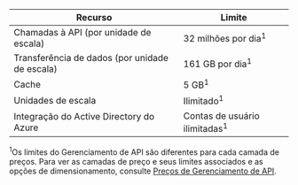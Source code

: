| Recurso | Limite |
|-----------------------------------|------------------------------------------|
| Chamadas à API (por unidade de escala) | 32 milhões por dia<sup>1</sup> |
| Transferência de dados (por unidade de escala) | 161 GB por dia<sup>1</sup> |
| Cache | 5 GB<sup>1</sup> |
| Unidades de escala | Ilimitado<sup>1</sup> |
| Integração do Active Directory do Azure| Contas de usuário ilimitadas<sup>1</sup> |

<sup>1</sup>Os limites do Gerenciamento de API são diferentes para cada camada de preços. Para ver as camadas de preço e seus limites associados e as opções de dimensionamento, consulte [Preços de Gerenciamento de API](http://azure.microsoft.com/pricing/details/api-management/).

<!---HONumber=August15_HO9-->